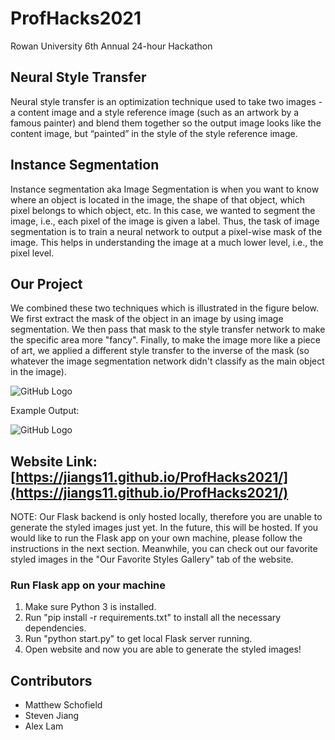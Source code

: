 # ProfHacks2021
Rowan University 6th Annual 24-hour Hackathon

## Neural Style Transfer
Neural style transfer is an optimization technique used to take two images - a content image and a style reference image (such as an artwork by a famous painter) and blend them together so the output image looks like the content image, but “painted” in the style of the style reference image.

## Instance Segmentation
Instance segmentation aka Image Segmentation is when you want to know where an object is located in the image, the shape of that object, which pixel belongs to which object, etc. In this case, we wanted to segment the image, i.e., each pixel of the image is given a label. Thus, the task of image segmentation is to train a neural network to output a pixel-wise mask of the image. This helps in understanding the image at a much lower level, i.e., the pixel level.

## Our Project
We combined these two techniques which is illustrated in the figure below. We first extract the mask of the object in an image by using image segmentation. We then pass that mask to the style transfer network to make the specific area more "fancy". Finally, to make the image more like a piece of art, we applied a different style transfer to the inverse of the mask (so whatever the image segmentation network didn't classify as the main object in the image).

![GitHub Logo](https://github.com/jiangs11/ProfHacks2021/blob/website/src/images/structure.png)

Example Output:

![GitHub Logo](https://github.com/jiangs11/ProfHacks2021/blob/website/src/images/results/birb.png)

## Website Link: [https://jiangs11.github.io/ProfHacks2021/](https://jiangs11.github.io/ProfHacks2021/)
NOTE: Our Flask backend is only hosted locally, therefore you are unable to generate the styled images just yet. In the future, this will be hosted. If you would like to run the Flask app on your own machine, please follow the instructions in the next section. Meanwhile, you can check out our favorite styled images in the "Our Favorite Styles Gallery" tab of the website.

### Run Flask app on your machine
1. Make sure Python 3 is installed.
2. Run "pip install -r requirements.txt" to install all the necessary dependencies.
3. Run "python start.py" to get local Flask server running.
4. Open website and now you are able to generate the styled images!

## Contributors
- Matthew Schofield
- Steven Jiang
- Alex Lam
